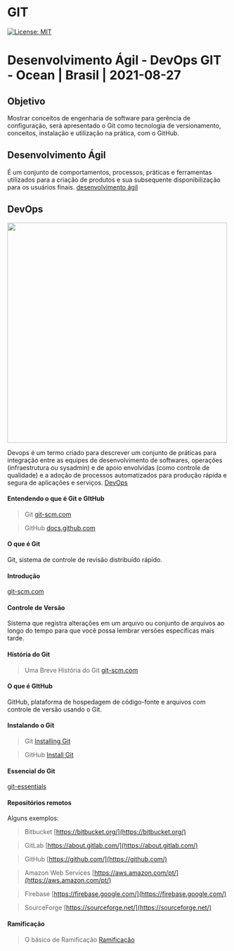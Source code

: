 # GIT

[![License: MIT](https://img.shields.io/badge/License-MIT-yellow.svg)](https://opensource.org/licenses/MIT)

# Desenvolvimento Ágil - DevOps GIT - Ocean | Brasil | 2021-08-27

## Objetivo

Mostrar conceitos de engenharia de software para gerência de configuração, será apresentado o Git como tecnologia de versionamento, conceitos, instalação e utilização na prática, com o GitHub.


## Desenvolvimento Ágil

É um conjunto de comportamentos, processos, práticas e ferramentas utilizados para a criação de produtos e sua subsequente disponibilização para os usuários finais. [desenvolvimento ágil ](https://pt.wikipedia.org/wiki/esenvolvimento_%C3%A1gil_de_software)

## DevOps


 <img width="500px" src="https://user-images.githubusercontent.com/85380530/131172639-0aece124-8325-4ddc-a58c-f9b007b7ebdd.jpg" />
</p>

Devops é um termo criado para descrever um conjunto de práticas para integração entre as equipes de desenvolvimento de softwares, operações (infraestrutura ou sysadmin) e de apoio envolvidas (como controle de qualidade) e a adoção de processos automatizados para produção rápida e segura de aplicações e serviços. [DevOps](https://pt.wikipedia.org/wiki/DevOps)



#### Entendendo o que é Git e GItHub

> Git
[git-scm.com](https://git-scm.com/)

> GitHub 
[docs.github.com](https://docs.github.com/pt/github)




#### O que é Git

Git, sistema de controle de revisão distribuído rápido.


#### Introdução

[git-scm.com](https://git-scm.com/docs/user-manual)



#### Controle de Versão

Sistema que registra alterações em um arquivo ou conjunto de arquivos ao longo do tempo para que você possa lembrar versões específicas mais tarde.

#### História do Git

> Uma Breve História do Git
> [git-scm.com](https://git-scm.com/book/pt-br/v2/Come%C3%A7ando-Uma-Breve-Hist%C3%B3ria-do-Git)
[]()


#### O que é GItHub

GitHub, plataforma de hospedagem de código-fonte e arquivos com controle de versão usando o Git.

#### Instalando o Git

> Git
[Installing Git](https://git-scm.com/book/en/v2/Getting-Started-Installing-Git)

> GitHub
[Install Git](https://github.com/git-guides/install-git)


#### Essencial do Git

[git-essentials](https://dev.to/sankalpswami1122/git-essentials-4kff)



#### Repositórios remotos

Alguns exemplos:
> Bitbucket
[https://bitbucket.org/](https://bitbucket.org/)

> GitLab
[https://about.gitlab.com/](https://about.gitlab.com/)

> GitHub
[https://github.com/](https://github.com/)

> Amazon Web Services
[https://aws.amazon.com/pt/](https://aws.amazon.com/pt/)

> Firebase
[https://firebase.google.com/](https://firebase.google.com/)

> SourceForge 
[https://sourceforge.net/](https://sourceforge.net/)


#### Ramificação

> O básico de Ramificação
[Ramificação](https://git-scm.com/book/pt-br/v2/Branches-no-Git-O-b%C3%A1sico-de-Ramifica%C3%A7%C3%A3o-Branch-e-Mesclagem-Merge)


